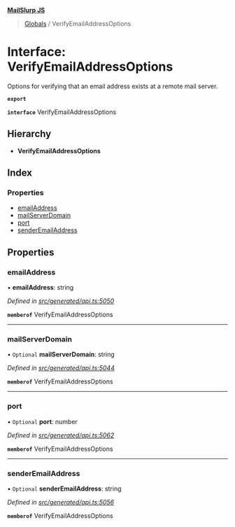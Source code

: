 **[MailSlurp JS](../README.md)**

> [Globals](../README.md) / VerifyEmailAddressOptions

# Interface: VerifyEmailAddressOptions

Options for verifying that an email address exists at a remote mail server.

**`export`** 

**`interface`** VerifyEmailAddressOptions

## Hierarchy

* **VerifyEmailAddressOptions**

## Index

### Properties

* [emailAddress](verifyemailaddressoptions.md#emailaddress)
* [mailServerDomain](verifyemailaddressoptions.md#mailserverdomain)
* [port](verifyemailaddressoptions.md#port)
* [senderEmailAddress](verifyemailaddressoptions.md#senderemailaddress)

## Properties

### emailAddress

•  **emailAddress**: string

*Defined in [src/generated/api.ts:5050](https://github.com/mailslurp/mailslurp-client/blob/05090ce/src/generated/api.ts#L5050)*

**`memberof`** VerifyEmailAddressOptions

___

### mailServerDomain

• `Optional` **mailServerDomain**: string

*Defined in [src/generated/api.ts:5044](https://github.com/mailslurp/mailslurp-client/blob/05090ce/src/generated/api.ts#L5044)*

**`memberof`** VerifyEmailAddressOptions

___

### port

• `Optional` **port**: number

*Defined in [src/generated/api.ts:5062](https://github.com/mailslurp/mailslurp-client/blob/05090ce/src/generated/api.ts#L5062)*

**`memberof`** VerifyEmailAddressOptions

___

### senderEmailAddress

• `Optional` **senderEmailAddress**: string

*Defined in [src/generated/api.ts:5056](https://github.com/mailslurp/mailslurp-client/blob/05090ce/src/generated/api.ts#L5056)*

**`memberof`** VerifyEmailAddressOptions
